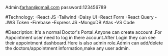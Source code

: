  
Admin:farhan@gmail.com
password:123456789

#Technology:
-React JS
-Tailwind
-Daisy UI
-React Form
-React Query
-JWS Token
-Firebase
-Express JS
-MongoDB Atlas
-VS Code

#Description: It's a normal Doctor's Portal.Anyone can create account .For Appointment user need to log in there account.After Login they can see their appointment dashboard.Here is also admin role.Admin can add/delete the doctors/appointment information,make any user admin.
